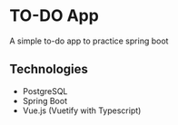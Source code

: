 # TO-DO App
A simple to-do app to practice spring boot

## Technologies
- PostgreSQL
- Spring Boot
- Vue.js (Vuetify with Typescript)


